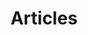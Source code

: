 ---
layout: post-index
permalink: /articles/index.html
title: Articles
tagline: A List of Posts
tags: [blog, programming]

image:
  feature: texture-feature-05.jpg
  credit: Texture Lovers
  creditlink: http://texturelovers.com
---